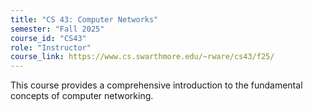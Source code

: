 ```yaml
---
title: "CS 43: Computer Networks"
semester: "Fall 2025"
course_id: "CS43"
role: "Instructor"
course_link: https://www.cs.swarthmore.edu/~rware/cs43/f25/
---
```


This course provides a comprehensive introduction to the fundamental concepts of computer networking. 